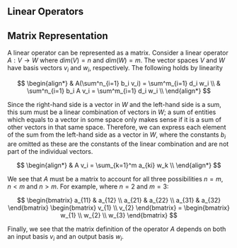 ## Linear Operators

## Matrix Representation
A linear operator can be represented as a matrix. Consider a linear operator $A: V \rightarrow W$ where $dim(V) = n$ and $dim(W) = m$. The vector spaces $V$ and $W$ have basis vectors $v_i$ and $w_i$, respectively. The following holds by linearity

$$
    \begin{align*}
        & A(\sum^n_{i=1} b_i v_i) = \sum^m_{i=1} d_i w_i \\
        & \sum^n_{i=1} b_i A v_i = \sum^m_{i=1} d_i w_i \\
    \end{align*}
$$

Since the right-hand side is a vector in $W$ and the left-hand side is a sum, this sum must be a linear combination of vectors in $W$; a sum of entities which equals to a vector in some space only makes sense if it is a sum of other vectors in that same space. Therefore, we can express each element of the sum from the left-hand side as a vector in $W$, where the constants $b_i$ are omitted as these are the constants of the linear combination and are not part of the individual vectors.

$$
    \begin{align*}
        & A v_i = \sum_{k=1}^m a_{ki} w_k \\
    \end{align*}
$$

We see that $A$ must be a matrix to account for all three possibilities $n = m$, $n < m$ and $n > m$. For example, where $n = 2$ and $m = 3$:

$$
    \begin{bmatrix} a_{11} & a_{12} \\ a_{21} & a_{22} \\ a_{31} & a_{32} \end{bmatrix}
    \begin{bmatrix} v_{1} \\ v_{2} \end{bmatrix} =
    \begin{bmatrix} w_{1} \\ w_{2} \\ w_{3} \end{bmatrix}
$$

Finally, we see that the matrix definition of the operator $A$ depends on both an input basis $v_i$ and an output basis $w_i$.
